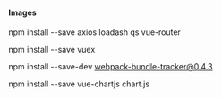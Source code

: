 #### Images

npm install --save axios loadash qs vue-router

npm install --save vuex

npm install --save-dev webpack-bundle-tracker@0.4.3    

npm install --save vue-chartjs chart.js  

